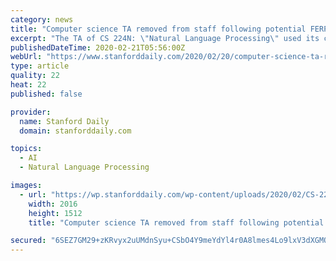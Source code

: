 ```yaml
---
category: news
title: "Computer science TA removed from staff following potential FERPA violation"
excerpt: "The TA of CS 224N: \"Natural Language Processing\" used its course enrollment list to recruit for a private company. (Photo: EMMA TALLEY / The Stanford Daily) A computer science teaching assistant (TA) was removed from the staff of CS 224N: “Natural Language Processing” after using its course enrollment list to recruit for a private company ..."
publishedDateTime: 2020-02-21T05:56:00Z
webUrl: "https://www.stanforddaily.com/2020/02/20/computer-science-ta-removed-from-staff-following-potential-ferpa-violation/"
type: article
quality: 22
heat: 22
published: false

provider:
  name: Stanford Daily
  domain: stanforddaily.com

topics:
  - AI
  - Natural Language Processing

images:
  - url: "https://wp.stanforddaily.com/wp-content/uploads/2020/02/CS-224N.jpg"
    width: 2016
    height: 1512
    title: "Computer science TA removed from staff following potential FERPA violation"

secured: "6SEZ7GM29+zKRvyx2uUMdnSyu+CSbO4Y9meYdYl4r0A8lmes4Lo9lxV3dXGMORce+skJZYY3dz9ql2wY7PCVBLJpwMADb8lqijJkeT3l7LtdEjsR48Ey48/7ssFGLN+hM37KmMvNJsN4hJLZIFbIgI3UvmLcC9u+uYsPLxIh7/rehW7EGI4k2rfY3t09V+mp2ativRkdVA5MamoiLmGnh5AbbYKz0JWQgihV+AVG+vKBtBm9NXBmY6qQOiTJ+CWemP+kR4DRKfft1jRjUtb3VyWH33M0o8B/EdiKKsNFPzvk0R+2BSLtDUhqWk/GbkJbsypJbwgJ+gN1WZtDDlm6987BkIQZEc/pJa+peUYIdqMY32mLAEpcmaqKakUEKUqwLKnopZ3dxhHunuLPLA2j2NBZMbbJzUlOz0mh5nP3yaSNyknqq8TmW9W+pQ5ukUHTe8R/4f+iSmM9/7UMl/L2K7CsdVad7YsC00GmjW65Y8Y=;malmanI/OGTUb7VesBw3Og=="
---
```



